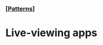 ### [[Patterns](./human-interface-guidelines-markdown/patterns.md)]  
  
# **Live-viewing apps**  

